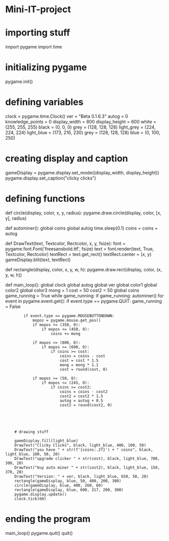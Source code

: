 # Mini-IT-project

# importing stuff
 
import pygame
import time
 
 
# initializing pygame
 
pygame.init()
 
# defining variables
 
clock = pygame.time.Clock()
ver = "Beta 0.1.6.3"
autog = 0
knowledge_points = 0
display_width = 800
display_height = 600
white = (255, 255, 255)
black = (0, 0, 0)
grey = (128, 128, 128)
light_grey = (224, 224, 224)
light_blue = (173, 216, 230)
grey = (128, 128, 128)
blue = (0, 100, 250)
 
# creating display and caption
 
gameDisplay = pygame.display.set_mode((display_width, display_height))
pygame.display.set_caption("clicky clicks")
 
# defining functions
 
def circle(display, color, x, y, radius):
    pygame.draw.circle(display, color, [x, y], radius)
 
def autominer():
    global coins
    global autog
    time.sleep(0.1)
    coins = coins + autog
 
 
def DrawText(text, Textcolor, Rectcolor, x, y, fsize):
    font = pygame.font.Font('freesansbold.ttf', fsize)
    text = font.render(text, True, Textcolor, Rectcolor)
    textRect = text.get_rect()
    textRect.center = (x, y)
    gameDisplay.blit(text, textRect)
 
 
def rectangle(display, color, x, y, w, h):
    pygame.draw.rect(display, color, (x, y, w, h))
 
 
def main_loop():
    global clock
    global autog
    global ver
    global color1
    global color2
    global color3
    mong = 1
    cost = 50
    cost2 = 50
    global coins
    game_running = True
    while game_running:
        if game_running: 
            autominer()
        for event in pygame.event.get():
            if event.type == pygame.QUIT:
                game_running = False
 
            if event.type == pygame.MOUSEBUTTONDOWN:
                mopos = pygame.mouse.get_pos()
                if mopos >= (350, 0):
                    if mopos <= (450, 0):
                        coins += mong
 
                if mopos <= (800, 0):
                    if mopos >= (600, 0):
                        if coins >= cost:
                            coins = coins - cost
                            cost = cost * 1.5
                            mong = mong * 1.1
                            cost = round(cost, 0)
 
                if mopos >= (50, 0):
                    if mopos <= (245, 0):
                        if coins >= cost2:
                            coins = coins - cost2
                            cost2 = cost2 * 1.5
                            autog = autog + 0.5
                            cost2 = round(cost2, 0)
 

 
 
 
        # drawing stuff
 
        gameDisplay.fill(light_blue)
        DrawText("Clicky Clicks", black, light_blue, 400, 100, 50)
        DrawText("you have " + str(f'{coins:.2f}') + " coins", black, light_blue, 100, 50, 20)
        DrawText("upgrade clicker " + str(cost), black, light_blue, 700, 300, 20)
        DrawText("buy auto miner " + str(cost2), black, light_blue, 150, 370, 20)
        DrawText("Version: " + ver, black, light_blue, 650, 50, 20)
        rectangle(gameDisplay, blue, 50, 400, 200, 300)
        circle(gameDisplay, blue, 400, 260, 60)
        rectangle(gameDisplay, blue, 600, 317, 200, 300)
        pygame.display.update()
        clock.tick(60)
 
# ending the program
 
main_loop()
pygame.quit()
quit()

